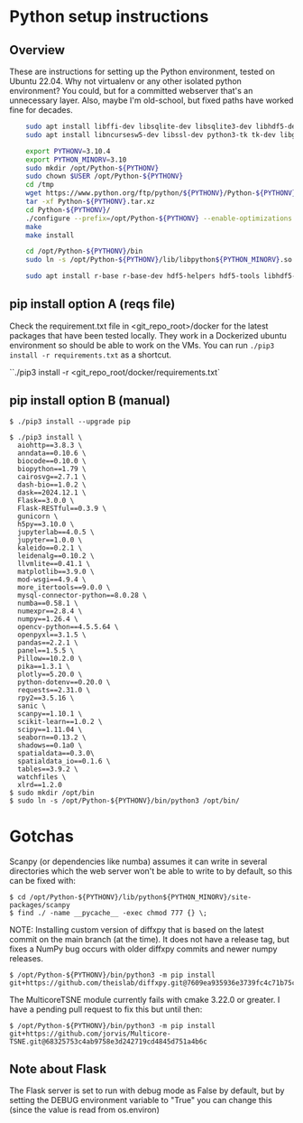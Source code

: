 # Python setup instructions

## Overview

These are instructions for setting up the Python environment, tested on Ubuntu 22.04.  Why not virtualenv or any
other isolated python environment?  You could, but for a committed
webserver that's an unnecessary layer.  Also, maybe I'm old-school, but
fixed paths have worked fine for decades.

```bash
    sudo apt install libffi-dev libsqlite-dev libsqlite3-dev libhdf5-dev
    sudo apt install libncursesw5-dev libssl-dev python3-tk tk-dev libgdbm-dev libc6-dev libbz2-dev lzma liblzma-dev

    export PYTHONV=3.10.4
    export PYTHON_MINORV=3.10
    sudo mkdir /opt/Python-${PYTHONV}
    sudo chown $USER /opt/Python-${PYTHONV}
    cd /tmp
    wget https://www.python.org/ftp/python/${PYTHONV}/Python-${PYTHONV}.tar.xz
    tar -xf Python-${PYTHONV}.tar.xz
    cd Python-${PYTHONV}/
    ./configure --prefix=/opt/Python-${PYTHONV} --enable-optimizations --enable-shared
    make
    make install

    cd /opt/Python-${PYTHONV}/bin
    sudo ln -s /opt/Python-${PYTHONV}/lib/libpython${PYTHON_MINORV}.so.1.0 /usr/lib/

    sudo apt install r-base r-base-dev hdf5-helpers hdf5-tools libhdf5-dev zlib1g-dev libblas-dev liblapack-dev libxml2-dev cmake apache2 apache2-dev
```

## pip install option A (reqs file)

Check the requirement.txt file in <git_repo_root>/docker for the latest packages that have been tested locally. They work in a Dockerized ubuntu environment so should be able to work on the VMs. You can run `./pip3 install -r requirements.txt` as a shortcut.

``./pip3 install -r <git_repo_root/docker/requirements.txt`

## pip install option B (manual)

    $ ./pip3 install --upgrade pip

    $ ./pip3 install \
      aiohttp==3.8.3 \
      anndata==0.10.6 \
      biocode==0.10.0 \
      biopython==1.79 \
      cairosvg==2.7.1 \
      dash-bio==1.0.2 \
      dask==2024.12.1 \
      Flask==3.0.0 \
      Flask-RESTful==0.3.9 \
      gunicorn \
      h5py==3.10.0 \
      jupyterlab==4.0.5 \
      jupyter==1.0.0 \
      kaleido==0.2.1 \
      leidenalg==0.10.2 \
      llvmlite==0.41.1 \
      matplotlib==3.9.0 \
      mod-wsgi==4.9.4 \
      more_itertools==9.0.0 \
      mysql-connector-python==8.0.28 \
      numba==0.58.1 \
      numexpr==2.8.4 \
      numpy==1.26.4 \
      opencv-python==4.5.5.64 \
      openpyxl==3.1.5 \
      pandas==2.2.1 \
      panel==1.5.5 \
      Pillow==10.2.0 \
      pika==1.3.1 \
      plotly==5.20.0 \
      python-dotenv==0.20.0 \
      requests==2.31.0 \
      rpy2==3.5.16 \
      sanic \
      scanpy==1.10.1 \
      scikit-learn==1.0.2 \
      scipy==1.11.04 \
      seaborn==0.13.2 \
      shadows==0.1a0 \
      spatialdata==0.3.0\
      spatialdata_io==0.1.6 \
      tables==3.9.2 \
      watchfiles \
      xlrd==1.2.0
    $ sudo mkdir /opt/bin
    $ sudo ln -s /opt/Python-${PYTHONV}/bin/python3 /opt/bin/

# Gotchas

Scanpy (or dependencies like numba) assumes it can write in several directories which the web server won't be able to write to by default, so this can be fixed with:

    $ cd /opt/Python-${PYTHONV}/lib/python${PYTHON_MINORV}/site-packages/scanpy
    $ find ./ -name __pycache__ -exec chmod 777 {} \;

NOTE: Installing custom version of diffxpy that is based on the latest commit on the main branch (at the time). It does not have a release tag, but fixes a NumPy bug occurs with older diffxpy commits and newer numpy releases.

    $ /opt/Python-${PYTHONV}/bin/python3 -m pip install git+https://github.com/theislab/diffxpy.git@7609ea935936e3739fc4c71b75c8ee8ca57f51ea

The MulticoreTSNE module currently fails with cmake 3.22.0 or greater.  I have a pending pull request to fix this but until then:

    $ /opt/Python-${PYTHONV}/bin/python3 -m pip install git+https://github.com/jorvis/Multicore-TSNE.git@68325753c4ab9758e3d242719cd4845d751a4b6c

## Note about Flask

The Flask server is set to run with debug mode as False by default, but by setting the DEBUG environment variable to "True" you can change this (since the value is read from os.environ)

